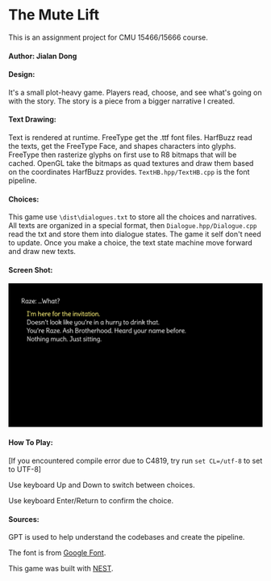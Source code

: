 # The Mute Lift

This is an assignment project for CMU 15466/15666 course.



#### Author: Jialan Dong



#### Design:

It's a small plot-heavy game. Players read, choose, and see what's going on with the story. The story is a piece from a bigger narrative I created.



#### Text Drawing: 

Text is rendered at runtime. FreeType get the .ttf font files. HarfBuzz read the texts, get the FreeType Face, and shapes characters into glyphs.  FreeType then rasterize glyphs on first use to R8 bitmaps that will be cached.  OpenGL take the bitmaps as quad textures and draw them based on the coordinates HarfBuzz provides. `TextHB.hpp/TextHB.cpp` is the font pipeline.



#### Choices:

This game use `\dist\dialogues.txt` to store all the choices and narratives. All texts are organized in a special format, then `Dialogue.hpp/Dialogue.cpp` read the txt and store them into dialogue states. The game it self don't need to update. Once you make a choice, the text state machine move forward and draw new texts.



#### Screen Shot:

![Screen Shot](screenshot.png)



#### How To Play:

[If you encountered compile error due to C4819, try run `set CL=/utf-8` to set to UTF-8]

Use keyboard Up and Down to switch between choices.

Use keyboard Enter/Return to confirm the choice.



#### Sources: 

GPT is used to help understand the codebases and create the pipeline.

The font is from [Google Font](https://fonts.google.com/specimen/Delius?lang=en_Latn&categoryFilters=Feeling:%2FExpressive%2FCute).



This game was built with [NEST](NEST.md).

